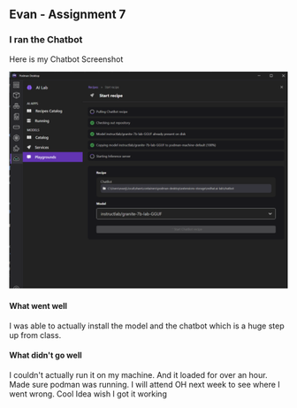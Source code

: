 ## Evan - Assignment 7

### I ran the Chatbot

Here is my Chatbot Screenshot

![Evans ScreenShot](./images/Screenshot%202024-11-20%20233154.png)

#### What went well
I was able to actually install the model and the chatbot which is a huge step up from class. 

#### What didn't go well

I couldn't actually run it on my machine. And it loaded for over an hour. Made sure podman was running. I will attend OH next week to see where I went wrong.
Cool Idea wish I got it working
